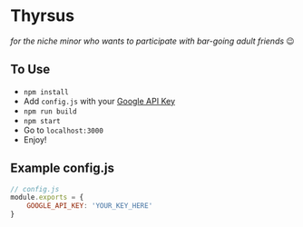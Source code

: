 # Thyrsus
*for the niche minor who wants to participate with bar-going adult friends* 😉

## To Use
* `npm install`
* Add `config.js` with your [Google API Key](https://developers.google.com/maps/documentation/javascript/get-api-key)
* `npm run build`
* `npm start`
* Go to `localhost:3000`
* Enjoy!

## Example config.js
```javascript
// config.js
module.exports = {
	GOOGLE_API_KEY: 'YOUR_KEY_HERE'
}
```
